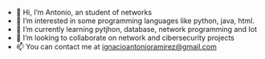 - 👋 Hi, I’m Antonio, an student of networks
- 👀 I’m interested in some programming languages like python, java, html.
- 🌱 I’m currently learning pytjhon, database, network programming and Iot
- 💞️ I’m looking to collaborate on network and cibersecurity projects 
- 📫 You can contact me at ignacioantonioramirez@gmail.com

<!---
iantonioRZpy/iantonioRZpy is a ✨ special ✨ repository because its `README.md` (this file) appears on your GitHub profile.
You can click the Preview link to take a look at your changes.
--->
